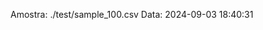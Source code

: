  Amostra: ./test/sample_100.csv
                               Data: 2024-09-03 18:40:31
                        